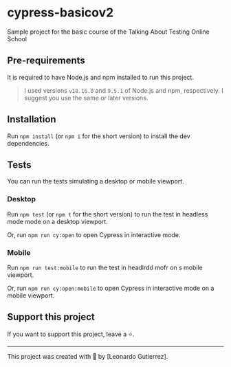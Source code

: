 # cypress-basicov2

Sample project for the basic course of the Talking About Testing Online School

## Pre-requirements

It is required to have Node.js and npm installed to run this project.

> I used versions `v18.16.0` and `9.5.1` of Node.js and npm, respectively. I suggest you use the same or later versions.
## Installation

Run `npm install` (or `npm i` for the short version) to install the dev dependencies.

## Tests

You can run the tests simulating a desktop or mobile viewport.

### Desktop

Run `npm test` (or `npm t` for the short version) to run the test in headless mode
mode on a desktop viewport.

Or, run `npm run cy:open` to open Cypress in interactive mode.

### Mobile

Run `npm run test:mobile` to run the test in headlrdd mofr on s mobile viewport.

Or, run `npm run cy:open:mobile` to open Cypress in interactive mode on a mobile viewport.

## Support this project

If you want to support this project, leave a ⭐.

___

This project was created with 💚 by [Leonardo Gutierrez].